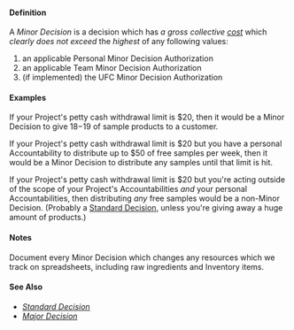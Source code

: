 #### Definition

A *Minor Decision* is a decision which has *a gross collective [cost](https://github.com/gcassel/Modular-Organizing-Terminology/blob/master/terms/cost.md)* which *clearly does not exceed* the *highest* of any following values:

1. an applicable Personal Minor Decision Authorization
2. an applicable Team Minor Decision Authorization
3. (if implemented) the UFC Minor Decision Authorization 

#### Examples

If your Project's petty cash withdrawal limit is $20, then it would be a Minor Decision to give $18-$19 of sample products to a customer.

If your Project's petty cash withdrawal limit is $20 but you have a personal Accountability to distribute up to $50 of free samples per week, then it would be a Minor Decision to distribute any samples until that limit is hit.

If your Project's petty cash withdrawal limit is $20 but you're acting outside of the scope of your Project's Accountabilities *and* your personal Accountabilities, then distributing *any* free samples would be a non-Minor Decision. (Probably a [Standard Decision](https://github.com/gcassel/Modular-Organizing-Terminology/blob/JOBranch/terms/standard-decision.md), unless you're giving away a huge amount of products.)

#### Notes

Document every Minor Decision which changes any resources which we track on spreadsheets, including raw ingredients and Inventory items.

#### See Also
* *[Standard Decision](https://github.com/gcassel/Modular-Organizing-Terminology/blob/master/terms/standard-decision.md)*
* *[Major Decision](https://github.com/gcassel/Modular-Organizing-Terminology/blob/master/terms/major-decision.md)*
